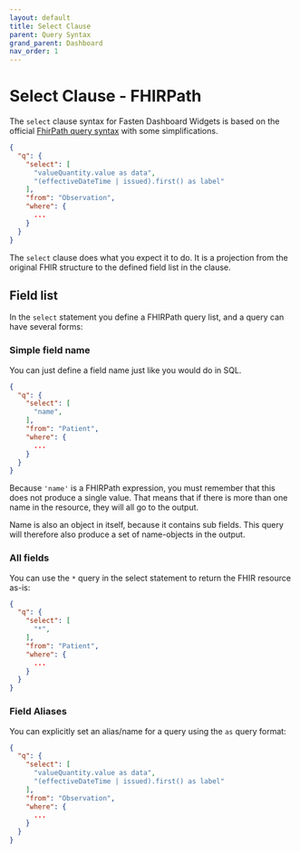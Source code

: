 ```yaml
---
layout: default
title: Select Clause
parent: Query Syntax
grand_parent: Dashboard
nav_order: 1
---
```


# Select Clause - FHIRPath

The `select` clause syntax for Fasten Dashboard Widgets is based on the official [FhirPath query syntax](http://hl7.org/fhirpath/)
with some simplifications.


```json
{
  "q": {
    "select": [
      "valueQuantity.value as data",  
      "(effectiveDateTime | issued).first() as label"
    ],
    "from": "Observation",
    "where": {
      ...
    }
  }
}
```


The `select` clause does what you expect it to do. It is a projection from the original FHIR structure to the defined field list in the clause.

## Field list

In the `select` statement you define a FHIRPath query list, and a query can have several forms:

### Simple field name

You can just define a field name just like you would do in SQL.

```json
{
  "q": {
    "select": [
      "name",  
    ],
    "from": "Patient",
    "where": {
      ...
    }
  }
}
```

 Because `'name'` is a FHIRPath expression, you must remember that this does not produce a single value. That means that if there is more than one name in the resource, they will all go to the output.

Name is also an object in itself, because it contains sub fields. This query will therefore also produce a set of name-objects in the output.

### All fields

You can use the `*` query in the select statement to return the FHIR resource as-is:

```json
{
  "q": {
    "select": [
      "*",  
    ],
    "from": "Patient",
    "where": {
      ...
    }
  }
}
```

### Field Aliases

You can explicitly set an alias/name for a query using the `as` query format:

```json
{
  "q": {
    "select": [
      "valueQuantity.value as data",  
      "(effectiveDateTime | issued).first() as label"
    ],
    "from": "Observation",
    "where": {
      ...
    }
  }
}
```
